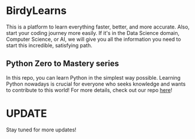 # BirdyLearns
This is a platform to learn everything faster, better, and more accurate. Also, start your coding journey more easily. If it's in the Data Science domain, Computer Science, or AI, we will give you all the information you need to start this incredible, satisfying path.

## Python Zero to Mastery series
In this repo, you can learn Python in the simplest way possible. Learning Python nowadays is crucial for everyone who seeks knowledge and wants to contribute to this world! For more details, check out our repo [here](https://github.com/birdylearns/python-zero-to-mastery)!

# UPDATE
Stay tuned for more updates!
